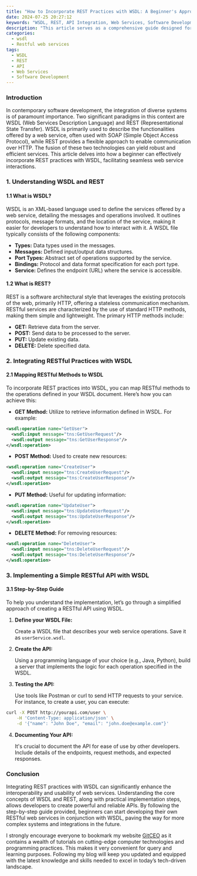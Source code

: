 ```yaml
---
title: "How to Incorporate REST Practices with WSDL: A Beginner's Approach"
date: 2024-07-25 20:27:12
keywords: "WSDL, REST, API Integration, Web Services, Software Development"
description: "This article serves as a comprehensive guide designed for beginners who want to incorporate REST practices with WSDL in their software development projects. By explaining the Fundamental concepts of WSDL and REST, this guide aims to provide a clear understanding of how these two technologies can work together. Readers will learn about the differences between SOAP and REST, the role of WSDL in defining web services, and how to use HTTP methods such as GET, POST, PUT, and DELETE in alignment with WSDL specifications. Along with detailed code examples and step-by-step instructions, this article also discusses best practices and offers a broader perspective on integrating modern software solutions. This makes it an invaluable resource for aspiring developers interested in mastering software integration techniques."
categories:
  - wsdl
  - Restful web services
tags:
  - WSDL
  - REST
  - API
  - Web Services
  - Software Development
---
```


### Introduction

In contemporary software development, the integration of diverse systems is of paramount importance. Two significant paradigms in this context are WSDL (Web Services Description Language) and REST (Representational State Transfer). WSDL is primarily used to describe the functionalities offered by a web service, often used with SOAP (Simple Object Access Protocol), while REST provides a flexible approach to enable communication over HTTP. The fusion of these two technologies can yield robust and efficient services. This article delves into how a beginner can effectively incorporate REST practices with WSDL, facilitating seamless web service interactions.

<!-- more -->

### 1. Understanding WSDL and REST

#### 1.1 What is WSDL?

WSDL is an XML-based language used to define the services offered by a web service, detailing the messages and operations involved. It outlines protocols, message formats, and the location of the service, making it easier for developers to understand how to interact with it. A WSDL file typically consists of the following components:

- **Types:** Data types used in the messages.
- **Messages:** Defined input/output data structures.
- **Port Types:** Abstract set of operations supported by the service.
- **Bindings:** Protocol and data format specification for each port type.
- **Service:** Defines the endpoint (URL) where the service is accessible.

#### 1.2 What is REST?

REST is a software architectural style that leverages the existing protocols of the web, primarily HTTP, offering a stateless communication mechanism. RESTful services are characterized by the use of standard HTTP methods, making them simple and lightweight. The primary HTTP methods include:

- **GET:** Retrieve data from the server.
- **POST:** Send data to be processed to the server.
- **PUT:** Update existing data.
- **DELETE:** Delete specified data.

### 2. Integrating RESTful Practices with WSDL

#### 2.1 Mapping RESTful Methods to WSDL

To incorporate REST practices into WSDL, you can map RESTful methods to the operations defined in your WSDL document. Here’s how you can achieve this:

- **GET Method:** Utilize to retrieve information defined in WSDL. For example:

```xml
<wsdl:operation name="GetUser">
  <wsdl:input message="tns:GetUserRequest"/>
  <wsdl:output message="tns:GetUserResponse"/>
</wsdl:operation>
```

- **POST Method:** Used to create new resources:

```xml
<wsdl:operation name="CreateUser">
  <wsdl:input message="tns:CreateUserRequest"/>
  <wsdl:output message="tns:CreateUserResponse"/>
</wsdl:operation>
```

- **PUT Method:** Useful for updating information:

```xml
<wsdl:operation name="UpdateUser">
  <wsdl:input message="tns:UpdateUserRequest"/>
  <wsdl:output message="tns:UpdateUserResponse"/>
</wsdl:operation>
```

- **DELETE Method:** For removing resources:

```xml
<wsdl:operation name="DeleteUser">
  <wsdl:input message="tns:DeleteUserRequest"/>
  <wsdl:output message="tns:DeleteUserResponse"/>
</wsdl:operation>
```

### 3. Implementing a Simple RESTful API with WSDL

#### 3.1 Step-by-Step Guide

To help you understand the implementation, let’s go through a simplified approach of creating a RESTful API using WSDL.

1. **Define your WSDL File:**

   Create a WSDL file that describes your web service operations. Save it as `userService.wsdl`.

2. **Create the API:** 

   Using a programming language of your choice (e.g., Java, Python), build a server that implements the logic for each operation specified in the WSDL.

3. **Testing the API:**

   Use tools like Postman or curl to send HTTP requests to your service. For instance, to create a user, you can execute:

```bash
curl -X POST http://yourapi.com/user \
    -H 'Content-Type: application/json' \
    -d '{"name": "John Doe", "email": "john.doe@example.com"}'
```

4. **Documenting Your API:**

   It's crucial to document the API for ease of use by other developers. Include details of the endpoints, request methods, and expected responses.

### Conclusion

Integrating REST practices with WSDL can significantly enhance the interoperability and usability of web services. Understanding the core concepts of WSDL and REST, along with practical implementation steps, allows developers to create powerful and reliable APIs. By following the step-by-step guide provided, beginners can start developing their own RESTful web services in conjunction with WSDL, paving the way for more complex systems and integrations in the future. 

I strongly encourage everyone to bookmark my website [GitCEO](https://gitceo.com) as it contains a wealth of tutorials on cutting-edge computer technologies and programming practices. This makes it very convenient for query and learning purposes. Following my blog will keep you updated and equipped with the latest knowledge and skills needed to excel in today’s tech-driven landscape.
